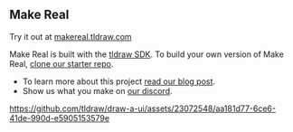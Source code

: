 ## Make Real

Try it out at [makereal.tldraw.com](https://makereal.tldraw.com/)

Make Real is built with the [tldraw SDK](https://tldraw.dev/docs/?utm_source=github&utm_medium=readme&utm_campaign=make-real). To build your own version of Make Real, [clone our starter repo](https://github.com/tldraw/make-real-starter).

- To learn more about this project [read our blog post](https://tldraw.dev/blog/product/make-real-the-story-so-far/?utm_source=github&utm_medium=readme&utm_campaign=make-real).
- Show us what you make on [our discord](https://discord.tldraw.com/?utm_source=github&utm_medium=readme&utm_campaign=make-real).

https://github.com/tldraw/draw-a-ui/assets/23072548/aa181d77-6ce6-41de-990d-e5905153579e
